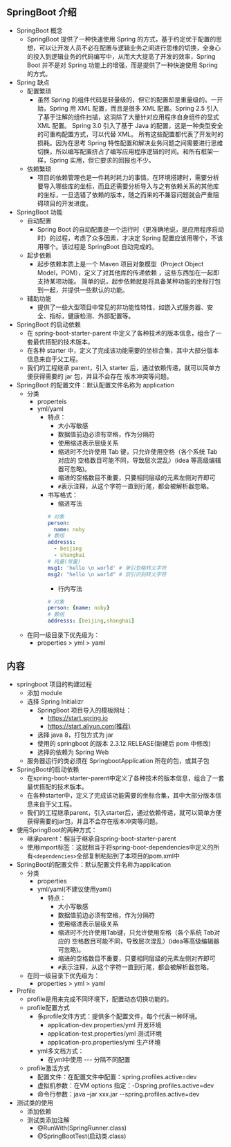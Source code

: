 ## SpringBoot 介绍

- SpringBoot 概念
  - SpringBoot 提供了一种快速使用 Spring 的方式，基于约定优于配置的思想，可以让开发人员不必在配置与逻辑业务之间进行思维的切换，全身心的投入到逻辑业务的代码编写中，从而大大提高了开发的效率，Spring Boot 并不是对 Spring 功能上的增强，而是提供了一种快速使用 Spring 的方式。
- Spring 缺点
  - 配置繁琐
    - 虽然 Spring 的组件代码是轻量级的，但它的配置却是重量级的。一开始，Spring 用 XML 配置，而且是很多 XML 配置。Spring 2.5 引入了基于注解的组件扫描，这消除了大量针对应用程序自身组件的显式 XML 配置。 Spring 3.0 引入了基于 Java 的配置，这是一种类型安全的可重构配置方式，可以代替 XML。 所有这些配置都代表了开发时的损耗。因为在思考 Spring 特性配置和解决业务问题之间需要进行思维切换，所以编写配置挤占了编写应用程序逻辑的时间。和所有框架一样，Spring 实用，但它要求的回报也不少。
  - 依赖繁琐
    - 项目的依赖管理也是一件耗时耗力的事情。在环境搭建时，需要分析要导入哪些库的坐标，而且还需要分析导入与之有依赖关系的其他库的坐标，一旦选错了依赖的版本，随之而来的不兼容问题就会严重阻碍项目的开发进度。
- SpringBoot 功能
  - 自动配置
    - Spring Boot 的自动配置是一个运行时（更准确地说，是应用程序启动时）的过程，考虑了众多因素，才决定 Spring 配置应该用哪个，不该用哪个。该过程是 SpringBoot 自动完成的。
  - 起步依赖
    - 起步依赖本质上是一个 Maven 项目对象模型（Project Object Model，POM），定义了对其他库的传递依赖 ，这些东西加在一起即支持某项功能。 简单的说，起步依赖就是将具备某种功能的坐标打包到一起，并提供一些默认的功能。
  - 辅助功能
    - 提供了一些大型项目中常见的非功能性特性，如嵌入式服务器、安全、指标，健康检测、外部配置等。
- SpringBoot 的启动依赖
  - 在 spring-boot-starter-parent 中定义了各种技术的版本信息，组合了一套最优搭配的技术版本。
  - 在各种 starter 中，定义了完成该功能需要的坐标合集，其中大部分版本信息来自于父工程。
  - 我们的工程继承 parent，引入 starter 后，通过依赖传递，就可以简单方便获得需要的 jar 包，并且不会存在 版本冲突等问题。
- SpringBoot 的配置文件：默认配置文件名称为 application
  - 分类
    - properteis
    - yml/yaml
      - 特点：
        - 大小写敏感
        - 数据值前边必须有空格，作为分隔符
        - 使用缩进表示层级关系
        - 缩进时不允许使用 Tab 键，只允许使用空格（各个系统 Tab 对应的 空格数目可能不同，导致层次混乱）(idea 等高级编辑器可忽略)。
        - 缩进的空格数目不重要，只要相同层级的元素左侧对齐即可
        - `#`表示注释，从这个字符一直到行尾，都会被解析器忽略。
      - 书写格式：
        - 缩进写法
        ```yaml
        # 对象
        person:
          name: noby
        # 数组
        addresss:
          - beijing
          - shanghai
        # 纯量(常量)
        msg1: 'hello \n world' # 单引忽略转义字符
        msg2: "hello \n world" # 双引识别转义字符
        ```
        - 行内写法
        ```yaml
        # 对象
        person: {name: noby}
        # 数组
        addresss: [beijing,shanghai]
        ```
  - 在同一级目录下优先级为：
    - properties > yml > yaml

## 内容

- springboot 项目的构建过程  
  - 添加 module  
  - 选择 Spring Initializr  
    - SpringBoot 项目导入的模板网址：  
      - https://start.spring.io  
      - https://start.aliyun.com(推荐)  
    - 选择 java 8，打包方式为 jar  
    - 使用的 springboot 的版本 2.3.12.RELEASE(新建后 pom 中修改)  
    - 选择的依赖为 Spring Web  
  - 服务器运行的类必须在 SpringbootApplication 所在的包，或其子包  
- SpringBoot的启动依赖  
  - 在spring-boot-starter-parent中定义了各种技术的版本信息，组合了一套最优搭配的技术版本。  
  - 在各种starter中，定义了完成该功能需要的坐标合集，其中大部分版本信息来自于父工程。  
  - 我们的工程继承parent，引入starter后，通过依赖传递，就可以简单方便获得需要的jar包，并且不会存在版本冲突等问题。  
- 使用SpringBoot的两种方式：  
  - 继承parent：相当于继承自spring-boot-starter-parent  
  - 使用import标签：这就相当于将spring-boot-dependencies中定义的所有`<dependencies>`全部复制粘贴到了本项目的pom.xml中  
- SpringBoot的配置文件：默认配置文件名称为application  
  - 分类  
    - properties  
    - yml/yaml(不建议使用yaml)  
      - 特点：  
        - 大小写敏感  
        - 数据值前边必须有空格，作为分隔符  
        - 使用缩进表示层级关系  
        - 缩进时不允许使用Tab键，只允许使用空格（各个系统 Tab对应的 空格数目可能不同，导致层次混乱）(idea等高级编辑器可忽略)。  
        - 缩进的空格数目不重要，只要相同层级的元素左侧对齐即可  
        - `#`表示注释，从这个字符一直到行尾，都会被解析器忽略。  
  - 在同一级目录下优先级为：  
    - properties > yml > yaml  
- Profile  
  - profile是用来完成不同环境下，配置动态切换功能的。  
  - profile配置方式  
    - 多profile文件方式：提供多个配置文件，每个代表一种环境。  
      - application-dev.properties/yml 开发环境  
      - application-test.properties/yml 测试环境  
      - application-pro.properties/yml 生产环境  
    - yml多文档方式：  
      - 在yml中使用 --- 分隔不同配置  
  - profile激活方式  
    - 配置文件：在配置文件中配置：spring.profiles.active=dev  
    - 虚拟机参数：在VM options 指定：-Dspring.profiles.active=dev  
    - 命令行参数：java –jar xxx.jar --spring.profiles.active=dev  
- 测试类的使用  
  - 添加依赖  
  - 测试类添加注解  
    - @RunWith(SpringRunner.class)  
    - @SpringBootTest(启动类.class)
